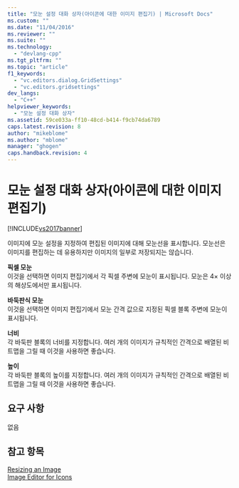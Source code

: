 ```yaml
---
title: "모눈 설정 대화 상자(아이콘에 대한 이미지 편집기) | Microsoft Docs"
ms.custom: ""
ms.date: "11/04/2016"
ms.reviewer: ""
ms.suite: ""
ms.technology: 
  - "devlang-cpp"
ms.tgt_pltfrm: ""
ms.topic: "article"
f1_keywords: 
  - "vc.editors.dialog.GridSettings"
  - "vc.editors.gridsettings"
dev_langs: 
  - "C++"
helpviewer_keywords: 
  - "모눈 설정 대화 상자"
ms.assetid: 59ce033a-ff10-48cd-b414-f9cb74da6789
caps.latest.revision: 8
author: "mikeblome"
ms.author: "mblome"
manager: "ghogen"
caps.handback.revision: 4
---
```

# 모눈 설정 대화 상자(아이콘에 대한 이미지 편집기)
[!INCLUDE[vs2017banner](../assembler/inline/includes/vs2017banner.md)]

이미지에 모눈 설정을 지정하여 편집된 이미지에 대해 모눈선을 표시합니다.  모눈선은 이미지를 편집하는 데 유용하지만 이미지의 일부로 저장되지는 않습니다.  
  
 **픽셀 모눈**  
 이것을 선택하면 이미지 편집기에서 각 픽셀 주변에 모눈이 표시됩니다.  모눈은 4× 이상의 해상도에서만 표시됩니다.  
  
 **바둑판식 모눈**  
 이것을 선택하면 이미지 편집기에서 모눈 간격 값으로 지정된 픽셀 블록 주변에 모눈이 표시됩니다.  
  
 **너비**  
 각 바둑판 블록의 너비를 지정합니다.  여러 개의 이미지가 규칙적인 간격으로 배열된 비트맵을 그릴 때 이것을 사용하면 좋습니다.  
  
 **높이**  
 각 바둑판 블록의 높이를 지정합니다.  여러 개의 이미지가 규칙적인 간격으로 배열된 비트맵을 그릴 때 이것을 사용하면 좋습니다.  
  
## 요구 사항  
 없음  
  
## 참고 항목  
 [Resizing an Image](../mfc/resizing-an-image-image-editor-for-icons.md)   
 [Image Editor for Icons](../mfc/image-editor-for-icons.md)